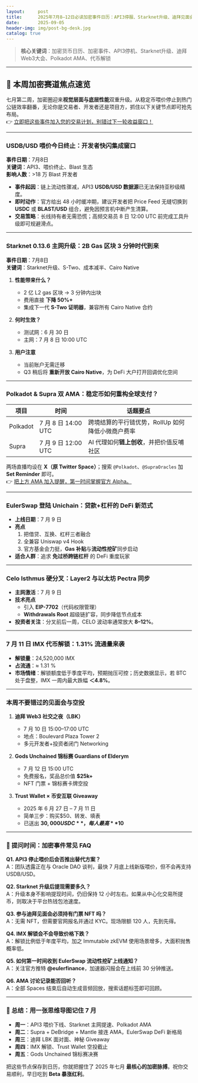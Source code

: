 ```yaml
---
layout:     post
title:      2025年7月8–12日必读加密事件日历：API3停服、Starknet升级、迪拜见面会全追踪
date:       2025-09-05
header-img: img/post-bg-desk.jpg
catalog: true
---
```


> **核心关键词**：加密货币日历、加密事件、API3停机、Starknet升级、迪拜Web3大会、Polkadot AMA、代币解锁

---

## 📆 本周加密赛道焦点速览

七月第二周，加密圈迎来**视觉层面与底层性能**双重升级。从稳定币喂价停止到热门公链效率翻番，无论你是交易者、开发者还是项目方，抓住以下关键节点即可抢先布局。  
👉 [立即把这些事件加入您的交易计划，别错过下一轮收益窗口！](https://okxdog.com/)

---

### USDB/USD 喂价今日终止：开发者快闪集成窗口

**事件日期**：7月8日  
**关键词**：API3、喂价终止、Blast 生态  
**影响人数**：>18 万 Blast 开发者

*   **事件起因**：链上流动性骤减，API3 **USDB/USD 数据源**已无法保持亚秒级精度。  
*   **即时动作**：官方给出 48 小时缓冲期，建议开发者把 Price Feed 无缝切换到 **USDC** 或 **BLAST/USD** 组合，避免因预言机中断产生清算。  
*   **交易策略**：长线持有者无需恐慌；高频交易员 8 日 12:00 UTC 前完成工具升级即可规避滑点。

---

### Starknet 0.13.6 主网升级：2B Gas 区块 3 分钟时代到来

**事件日期**：7月8日  
**关键词**：Starknet升级、S-Two、成本减半、Cairo Native

1.  **性能带来什么？**  
    - 2 亿 L2 gas 区块 → 3 分钟内出块  
    - 费用直接 **下降 50%+**  
    - 集成下一代 **S-Two 证明器**，兼容所有 Cairo Native 合约

2.  **何时生效？**  
    - 测试网：6 月 30 日  
    - 主网：7 月 8 日 10:00 UTC

3.  **用户注意**  
    - 当前账户无需迁移  
    - Q3 稍后将 **重新开放 Cairo Native**，为 DeFi 大户打开回调优化空间  

---

### Polkadot & Supra 双 AMA：稳定币如何重构全球支付？

| 项目 | 时间 | 话题要点 |
|------|------|----------|
| Polkadot | 7 月 8 日 14:00 UTC | 跨境结算的平行链优势，RollUp 如何降低小微商户费率 |
| Supra | 7 月 9 日 12:00 UTC | AI 代理如何**链上创收**，并把价值反哺社区 |

两场直播均设在 **X（原 Twitter Space）**；搜索 `@Polkadot`、`@SupraOracles` 加 **Set Reminder** 即可。  
👉 [把上方 AMA 加入提醒，第一时间掌握官方 Alpha。](https://okxdog.com/)

---

### EulerSwap 登陆 Unichain：贷款+杠杆的 DeFi 新范式

- **上线日期**：7 月 9 日  
- **亮点**  
  1. 把借贷、互换、杠杆三者融合  
  2. 全兼容 Uniswap v4 Hook  
  3. 官方基金会力挺，**Gas 补贴**与**流动性挖矿**同步启动  
- **适合人群**：追求 **免过桥跨链杠杆** 的 DeFi 重度玩家

---

### Celo Isthmus 硬分叉：Layer2 与以太坊 Pectra 同步

- **主网激活**：7 月 9 日  
- **技术亮点**  
  - 引入 **EIP-7702**（代码权限管理）  
  - **Withdrawals Root** 超级链扩容，同步降低节点成本  
- **投资者关注**：分叉前后一周，CELO 波动率通常放大 **8–12%**。

---

### 7 月 11 日 IMX 代币解锁：1.31% 流通量来袭

- **解锁量**：24,520,000 IMX  
- **占流通**：≈ 1.31 %  
- **市场情绪**：解锁额度低于季度平均，预期抛压可控；历史数据显示，若 BTC 处于盘整，IMX 一周内最大跌幅 **＜4.8%**。

---

### 本周不要错过的见面会与空投

1. **迪拜 Web3 社交之夜（LBK）**  
   - 7 月 10 日 15:00–17:00 UTC  
   - 地点：Boulevard Plaza Tower 2  
   - 多元开发者+投资者闭门 Networking

2. **Gods Unchained 锦标赛 Guardians of Elderym**  
   - 7 月 12 日 15:00 UTC  
   - 免费报名，奖品总价值 **$25k+**  
   - NFT 门票 + 锦标赛卡牌空投

3. **Trust Wallet × 币安互联 Giveaway**  
   - 2025 年 6 月 27 日 – 7 月 11 日  
   - 简单三步：购买$50、转发、填表  
   - 已送出 **$30,000 USDC**，每人最高 **$10**

---

### 🔮 提问时间：加密事件常见 FAQ

**Q1. API3 停止喂价后会否推出替代方案？**  
A：团队透露正在与 Oracle DAO 谈判，最快 7 月底上线新版喂价，但不会再支持 USDB/USD。

**Q2. Starknet 升级后提现需要多久？**  
A：升级本身不影响提现时间，仍旧保持 12 小时左右。如果从中心化交易所提币，则取决于平台热钱包池速度。

**Q3. 参与迪拜见面会必须持有门票 NFT 吗？**  
A：无需 NFT，但需要官网报名并通过 KYC。现场限额 120 人，先到先得。

**Q4. IMX 解锁会不会导致价格下跌？**  
A：解锁比例低于年度平均，加之 Immutable zkEVM 使用场景增多，大面积抛售概率低。

**Q5. 如何第一时间收到 EulerSwap 流动性挖矿上线通知？**  
A：关注官方推特 **@eulerfinance**，加速器闪报会在上线前 30 分钟推送。

**Q6. AMA 讨论记录能否回听？**  
A：全部 Spaces 结束后自动生成音频回放，搜索话题标签即可回顾。

---

### 📌 总结：用一张思维导图记住 7 月

- **周一**：API3 喂价下线、Starknet 主网提速、Polkadot AMA  
- **周二**：Supra + DeBridge + Mantle 接连 AMA，EulerSwap DeFi 新格局  
- **周三**：迪拜 LBK 面对面、神秘 Giveaway  
- **周四**：IMX 解锁、Trust Wallet 空投截止  
- **周五**：Gods Unchained 锦标赛决赛

把这些节点保存到日历，你就把握住了 2025 年七月 **最核心的加密脉搏**。祝你交易顺利，早日吃到 **Beta 暴涨红利**。